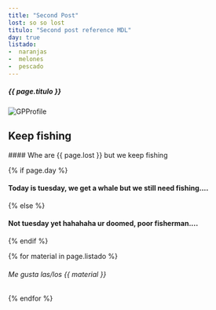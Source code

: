 ```yaml
---
title: "Second Post"
lost: so so lost
titulo: "Second post reference MDL"
day: true
listado: 
-  naranjas
-  melones
-  pescado
---
```


##### {{ page.titulo }}
![GPProfile](https://frikichan.net/wp-content/uploads/2020/03/One-Piece-Monkey-D.-Luffy-Cropped.jpg)

<h2>Keep fishing</h2>
#### Whe are  {{ page.lost }} but we keep fishing

{% if page.day %}
#### Today is tuesday, we get a whale but we still need fishing....
{% else %}
#### Not tuesday yet hahahaha ur doomed, poor fisherman....
{% endif %}

{% for material in page.listado %}
###### Me gusta las/los {{ material }}
{% endfor %}